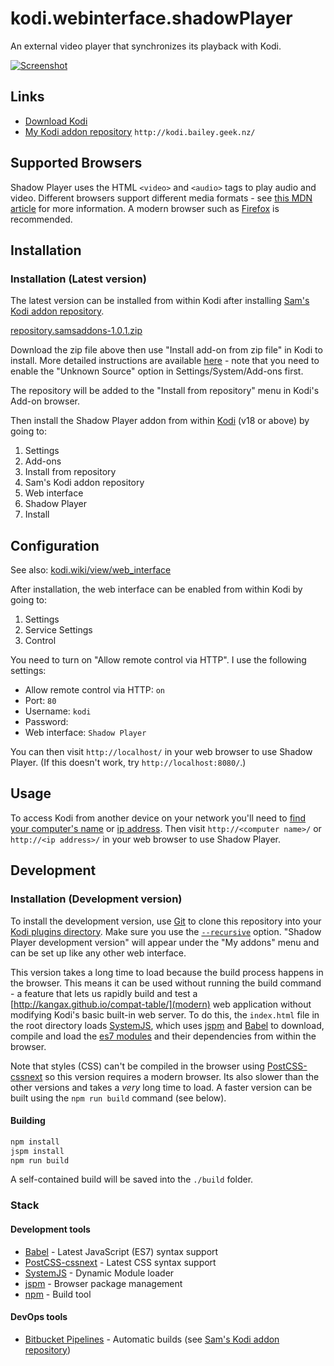 # kodi.webinterface.shadowPlayer

An external video player that synchronizes its playback with Kodi.

[![Screenshot](http://img.youtube.com/vi/fyycDkYsYHA/0.jpg)](https://www.youtube.com/watch?v=fyycDkYsYHA)


## Links

 * [Download Kodi](https://kodi.tv/download)
 * [My Kodi addon repository](https://bitbucket.org/bailus/kodi-addons) `http://kodi.bailey.geek.nz/`



## Supported Browsers
Shadow Player uses the HTML `<video>` and `<audio>` tags to play audio and video. Different browsers support different media formats - see [this MDN article](https://developer.mozilla.org/en-US/docs/Web/HTML/Supported_media_formats) for more information. A modern browser such as [Firefox](https://www.mozilla.org/en-US/firefox/new/) is recommended.


## Installation
### Installation (Latest version)
The latest version can be installed from within Kodi after installing [Sam's Kodi addon repository](http://kodi.bailey.geek.nz/).

[repository.samsaddons-1.0.1.zip](https://bitbucket.org/bailus/kodi-addons/raw/master/repository.samsaddons-1.0.1.zip)

Download the zip file above then use "Install add-on from zip file" in Kodi to install. More detailed instructions are available [here](http://kodi.wiki/view/HOW-TO:Install_add-ons_from_zip_files) - note that you need to enable the "Unknown Source" option in Settings/System/Add-ons first.

The repository will be added to the "Install from repository" menu in Kodi's Add-on browser.

Then install the Shadow Player addon from within [Kodi](https://kodi.tv/download/) (v18 or above) by going to:

 1. Settings
 2. Add-ons
 3. Install from repository
 4. Sam's Kodi addon repository
 5. Web interface
 6. Shadow Player
 7. Install


## Configuration
See also: [kodi.wiki/view/web\_interface](http://kodi.wiki/view/web_interface)

After installation, the web interface can be enabled from within Kodi by going to:

 1. Settings
 2. Service Settings
 3. Control

You need to turn on "Allow remote control via HTTP". I use the following settings:

 - Allow remote control via HTTP: `on`
 - Port: `80`
 - Username: `kodi`
 - Password: ` `
 - Web interface: `Shadow Player`

You can then visit `http://localhost/` in your web browser to use Shadow Player. (If this doesn't work, try `http://localhost:8080/`.)


## Usage
To access Kodi from another device on your network you'll need to [find your computer's name](http://its.yale.edu/how-to/article-how-find-your-computers-name) or [ip address](http://its.yale.edu/how-to/article-finding-your-ip-and-network-hardware-addresses).
Then visit `http://<computer name>/` or `http://<ip address>/` in your web browser to use Shadow Player.


## Development
### Installation (Development version)
To install the development version, use [Git](https://git-scm.com/) to clone this repository into your [Kodi plugins directory](http://www.htpcbeginner.com/kodi-folder-location-and-structure/).
Make sure you use the [`--recursive`](https://git-scm.com/book/en/v2/Git-Tools-Submodules) option. "Shadow Player development version" will appear under the "My addons" menu and can be set up like any other web interface.

This version takes a long time to load because the build process happens in the browser.
This means it can be used without running the build command - a feature that lets us rapidly build and test a [http://kangax.github.io/compat-table/](modern) web application without modifying Kodi's basic built-in web server.
To do this, the `index.html` file in the root directory loads [SystemJS](https://github.com/systemjs/systemjs), which uses [jspm](http://jspm.io/) and [Babel](https://babeljs.io/) to download, compile and load the [es7 modules](https://developer.mozilla.org/en-US/docs/Web/JavaScript/Reference/Statements/import) and their dependencies from within the browser.

Note that styles (CSS) can't be compiled in the browser using [PostCSS-cssnext](http://cssnext.io/) so this version requires a modern browser. Its also slower than the other versions and takes a *very* long time to load.
A faster version can be built using the `npm run build` command (see below).


#### Building
```bash
npm install
jspm install
npm run build
```

A self-contained build will be saved into the `./build` folder.


### Stack
#### Development tools
 * [Babel](https://babeljs.io/) - Latest JavaScript (ES7) syntax support
 * [PostCSS-cssnext](http://cssnext.io/) - Latest CSS syntax support
 * [SystemJS](https://github.com/systemjs/systemjs) - Dynamic Module loader
 * [jspm](http://jspm.io/) - Browser package management
 * [npm](https://www.npmjs.com/) - Build tool
 
#### DevOps tools
 * [Bitbucket Pipelines](https://bitbucket.org/product/features/pipelines) - Automatic builds (see [Sam's Kodi addon repository](https://bitbucket.org/bailus/kodi-addons))
